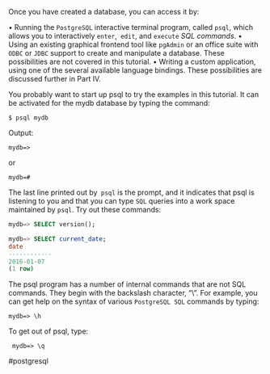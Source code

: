 Once you have created a database, you can access it by:

• Running the `PostgreSQL` interactive terminal program, called `psql`, which allows you to interactively `enter`,` edit`, and `execute` *SQL commands*. 
• Using an existing graphical frontend tool like `pgAdmin` or an office suite with `ODBC` or `JDBC` support to create and manipulate a database. These possibilities are not covered in this tutorial. 
• Writing a custom application, using one of the several available language bindings. These possibilities are discussed further in Part IV.

You probably want to start up psql to try the examples in this tutorial. It can be activated for the mydb database by typing the command:

```shell
$ psql mydb
```

Output:
``` shell
mydb=>
```
or
```shell
mydb=#
```

The last line printed out by` psql` is the prompt, and it indicates that psql is listening to you and that you can type `SQL` queries into a work space maintained by `psql`. Try out these commands:


```SQL
mydb=> SELECT version();
```

```SQL
mydb=> SELECT current_date; 
date
------------ 
2016-01-07 
(1 row)
```

The psql program has a number of internal commands that are not SQL commands. They begin with the backslash character, “\”. For example, you can get help on the syntax of various `PostgreSQL SQL` commands by typing:

```shell
mydb=> \h
```

To get out of psql, type:

```shell
 mydb=> \q
```


#postgresql 